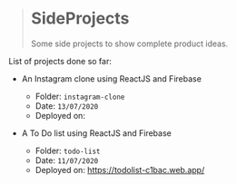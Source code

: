 > # SideProjects
>
> Some side projects to show complete product ideas.

List of projects done so far:

- An Instagram clone using ReactJS and Firebase

  - Folder: `instagram-clone`
  - Date: `13/07/2020`
  - Deployed on:

- A To Do list using ReactJS and Firebase

  - Folder: `todo-list`
  - Date: `11/07/2020`
  - Deployed on: https://todolist-c1bac.web.app/
